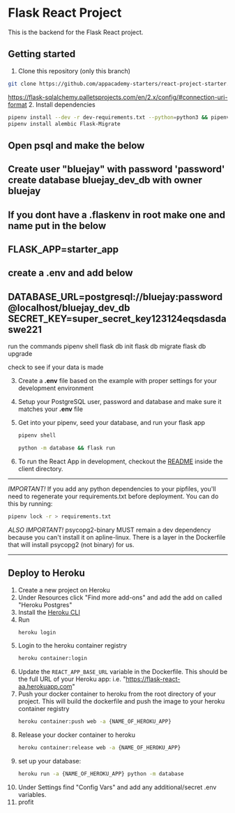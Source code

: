 # Flask React Project

This is the backend for the Flask React project.

## Getting started

1. Clone this repository (only this branch)

```bash
git clone https://github.com/appacademy-starters/react-project-starter.git --branch flask-project-starter --single-branch
```
https://flask-sqlalchemy.palletsprojects.com/en/2.x/config/#connection-uri-format
2. Install dependencies
   ```bash
   pipenv install --dev -r dev-requirements.txt --python=python3 && pipenv install -r requirements.txt
   pipenv install alembic Flask-Migrate
   ```

   Open psql and make the below
   ---
   Create user "bluejay" with password 'password'
   create database bluejay_dev_db with owner bluejay
   ---

   If you dont have a .flaskenv in root make one and name put in the below
   ---
   FLASK_APP=starter_app
   ---

   create a .env and add below
   ---
   DATABASE_URL=postgresql://bluejay:password@localhost/bluejay_dev_db
   SECRET_KEY=super_secret_key123124eqsdasdaswe221
   ---

   run the commands
   pipenv shell
   flask db init
   flask db migrate
   flask db upgrade

   check to see if your data is made

3. Create a **.env** file based on the example with proper settings for your
   development environment
4. Setup your PostgreSQL user, password and database and make sure it matches your **.env** file

5. Get into your pipenv, seed your database, and run your flask app

   ```bash
   pipenv shell
   ```

   ```bash
   python -m database && flask run
   ```
6. To run the React App in development, checkout the [README](./client/README.md) inside the client directory.




***
*IMPORTANT!*
   If you add any python dependencies to your pipfiles, you'll need to regenerate your requirements.txt before deployment.
   You can do this by running:
   ```bash
   pipenv lock -r > requirements.txt
   ```

*ALSO IMPORTANT!*
   psycopg2-binary MUST remain a dev dependency because you can't install it on apline-linux.
   There is a layer in the Dockerfile that will install psycopg2 (not binary) for us.
***


## Deploy to Heroku

1. Create a new project on Heroku
2. Under Resources click "Find more add-ons" and add the add on called "Heroku Postgres"
3. Install the [Heroku CLI](https://devcenter.heroku.com/articles/heroku-command-line)
4. Run
   ```bash
   heroku login
   ```
5. Login to the heroku container registry
   ```bash
   heroku container:login
   ```
6. Update the `REACT_APP_BASE_URL` variable in the Dockerfile.
   This should be the full URL of your Heroku app: i.e. "https://flask-react-aa.herokuapp.com"
7. Push your docker container to heroku from the root directory of your project.
   This will build the dockerfile and push the image to your heroku container registry
   ```bash
   heroku container:push web -a {NAME_OF_HEROKU_APP}
   ```
8. Release your docker container to heroku
   ```bash
   heroku container:release web -a {NAME_OF_HEROKU_APP}
   ```
9. set up your database:
   ```bash
   heroku run -a {NAME_OF_HEROKU_APP} python -m database
   ```
10. Under Settings find "Config Vars" and add any additional/secret .env variables.
11. profit
